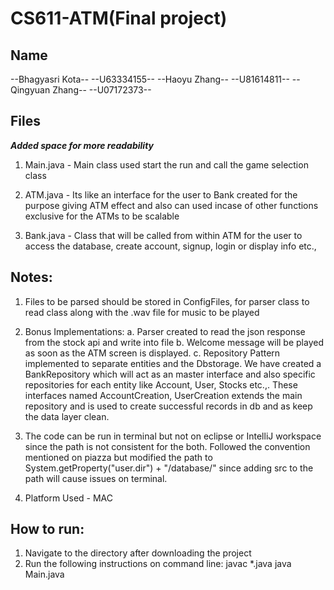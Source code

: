 # CS611-ATM(Final project)

Name
-------------------------------------------------------------------------------------------------
--Bhagyasri Kota--
--U63334155--
--Haoyu Zhang--
--U81614811--
--Qingyuan Zhang--
--U07172373--


Files
-------------------------------------------------------------------------------------------------
***Added space for more readability***
1. Main.java - Main class used start the run and call the game selection class

2. ATM.java - Its like an interface for the user to Bank created for the purpose giving ATM effect and also can used incase of other functions exclusive for the ATMs to be scalable

3. Bank.java - Class that will be called from within ATM for the user to access the database, create account, signup, login or display info etc.,



Notes:
-------------------------------------------------------------------------------------------------
1. Files to be parsed should be stored in ConfigFiles, for parser class to read class along with the .wav file for music to be played

2. Bonus Implementations:
	a. Parser created to read the json response from the stock api and write into file
	b. Welcome message will be played as soon as the ATM screen is displayed.
	c. Repository Pattern implemented to separate entities and the Dbstorage. We have created a BankRepository which will act as an master interface and also specific repositories for each entity like Account, User, Stocks etc.,. These interfaces named AccountCreation, UserCreation extends the main repository and is used to create successful records in db and as keep the data layer clean. 

3. The code can be run in terminal but not on eclipse or IntelliJ workspace since the path is not consistent for the both. Followed the convention mentioned on piazza but modified the path to System.getProperty("user.dir") + "/database/" since adding src to the path will cause issues on terminal.

4. Platform Used - MAC


How to run:
-------------------------------------------------------------------------------------------------
1. Navigate to the directory after downloading the project
2. Run the following instructions on command line:
	javac *.java
	java Main.java
